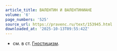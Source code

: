 ```yaml
---
article_title: ВАЛЕНТИН И ВАЛЕНТИНИАНЕ
volume: '6'
page_numbers: '525'
source_url: https://pravenc.ru/text/153945.html
downloaded_at: '2025-10-13T09:55:42Z'
---
```


- см. в ст. [Гностицизм](https://pravenc.ru/text/Гностицизм.html).

